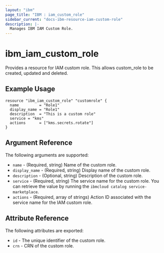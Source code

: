 ```yaml
---
layout: "ibm"
page_title: "IBM : iam_custom_role"
sidebar_current: "docs-ibm-resource-iam-custom-role"
description: |-
  Manages IBM IAM Custom Role.
---
```


# ibm\_iam_custom_role

Provides a resource for IAM custom role. This allows custom_role to be created, updated and deleted.

## Example Usage

```hcl
resource "ibm_iam_custom_role" "customrole" {
  name         = "Role1"
  display_name = "Role1"
  description  = "This is a custom role"
  service = "kms"
  actions      = ["kms.secrets.rotate"]
}
```

## Argument Reference

The following arguments are supported:

* `name` - (Required, string) Name of the custom role.
* `display_name` - (Required, string) Display name of the custom role.
* `description` - (Optional, string) Description of the custom role.
* `service` - (Required, string) The service name for the custom role. You can retrieve the value by running the `ibmcloud catalog service-marketplace`.
* `actions` - (Required, array of strings) Action ID associated with the service name for the IAM custom role.  

## Attribute Reference

The following attributes are exported:

* `id` - The unique identifier of the custom role.
* `crn` - CRN of the custom role.
